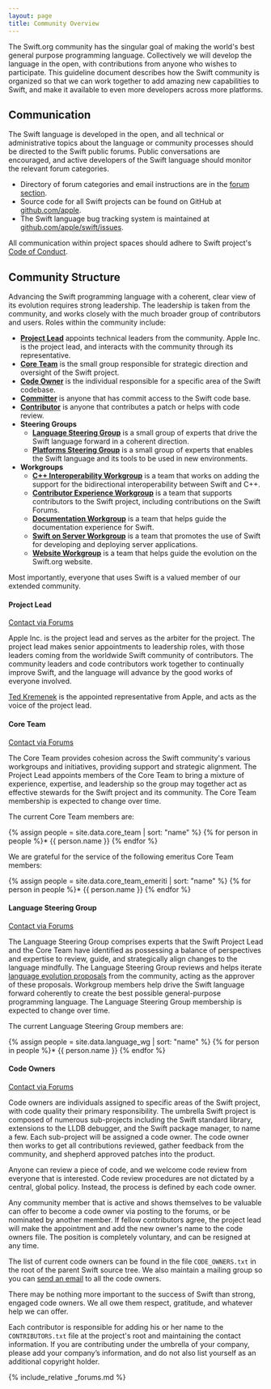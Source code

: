 ```yaml
---
layout: page
title: Community Overview
---
```


The Swift.org community has the singular goal of making the world's best general purpose programming language.  Collectively we will develop the language in the open, with contributions from anyone who wishes to participate.  This guideline document describes how the Swift community is organized so that we can work together to add amazing new capabilities to Swift, and make it available to even more developers across more platforms.


## Communication

The Swift language is developed in the open, and all technical or administrative topics about the language or community processes should be directed to the Swift public forums. Public conversations are encouraged, and active developers of the Swift language should monitor the relevant forum categories.

* Directory of forum categories and email instructions are in the [forum section](#forums).
* Source code for all Swift projects can be found on GitHub at [github.com/apple][github].
* The Swift language bug tracking system is maintained at [github.com/apple/swift/issues][bugtracker].

All communication within project spaces should adhere to Swift project's [Code of Conduct](/code-of-conduct).

## Community Structure

Advancing the Swift programming language with a coherent, clear view of its evolution requires strong leadership.  The leadership is taken from the community, and works closely with the much broader group of contributors and users. Roles within the community include:


* __[Project Lead](#project-lead)__ appoints technical leaders from the community.  Apple Inc. is the project lead, and interacts with the community through its representative.
* __[Core Team](#core-team)__ is the small group responsible for strategic direction and oversight of the Swift project.
* __[Code Owner](#code-owners)__ is the individual responsible for a specific area of the Swift codebase.
* __[Committer](/contributing/#commit-access)__ is anyone that has commit access to the Swift code base.
* __[Contributor](/contributing/#contributing-code)__ is anyone that contributes a patch or helps with code review.
* __Steering Groups__
   * __[Language Steering Group](#language-steering-group)__ is a small group of experts that drive the Swift language forward in a coherent direction.
   * __[Platforms Steering Group](/platform-steering-group)__ is a small group of experts that enables the Swift language and its tools to be used in new environments.
* __Workgroups__
   * __[C++ Interoperability Workgroup](/cxx-interop-workgroup)__ is a team that works on adding the support for the bidirectional interoperability between Swift and C++.
   * __[Contributor Experience Workgroup](/contributor-experience-workgroup)__ is a team that supports contributors to the Swift project, including contributions on the Swift Forums.
   * __[Documentation Workgroup](/documentation-workgroup)__ is a team that helps guide the documentation experience for Swift.
   * __[Swift on Server Workgroup](/sswg)__ is a team that promotes the use of Swift for developing and deploying server applications.
   * __[Website Workgroup](/website-workgroup/)__ is a team that helps guide the evolution on the Swift.org website.

Most importantly, everyone that uses Swift is a valued member of our extended community.

#### Project Lead

[Contact via Forums](https://forums.swift.org/new-message?username=tkremenek)

Apple Inc. is the project lead and serves as the arbiter for the project.  The project lead makes senior appointments to leadership roles, with those leaders coming from the worldwide Swift community of contributors.  The community leaders and code contributors work together to continually improve Swift, and the language will advance by the good works of everyone involved.

[Ted Kremenek](mailto:kremenek@apple.com) is the appointed representative from Apple, and acts as the voice of the project lead.

#### Core Team

[Contact via Forums](https://forums.swift.org/new-message?groupname=core-team)

The Core Team provides cohesion across the Swift community's various workgroups and initiatives, providing support and strategic alignment. The Project Lead appoints members of the Core Team to bring a mixture of experience, expertise, and leadership so the group may together act as effective stewards for the Swift project and its community. The Core Team membership is expected to change over time.

The current Core Team members are:

{% assign people = site.data.core_team | sort: "name" %}
{% for person in people %}* {{ person.name }}
{% endfor %}

We are grateful for the service of the following emeritus Core Team members:

{% assign people = site.data.core_team_emeriti | sort: "name" %}
{% for person in people %}* {{ person.name }}
{% endfor %}


#### Language Steering Group

[Contact via Forums](https://forums.swift.org/new-message?groupname=language-workgroup)

The Language Steering Group comprises experts that the Swift Project Lead and the Core Team have identified as possessing a balance of perspectives and expertise to review, guide, and strategically align changes to the language mindfully.  The Language Steering Group reviews and helps iterate [language evolution proposals](/contributing/#evolution-process) from the community, acting as the approver of these proposals.  Workgroup members help drive the Swift language forward coherently to create the best possible general-purpose programming language.  The Language Steering Group membership is expected to change over time.

The current Language Steering Group members are:

{% assign people = site.data.language_wg | sort: "name" %}
{% for person in people %}* {{ person.name }}
{% endfor %}

#### Code Owners

[Contact via Forums](https://forums.swift.org/new-message?groupname=code-owners)

Code owners are individuals assigned to specific areas of the Swift project, with code quality their primary responsibility. The umbrella Swift project is composed of numerous sub-projects including the Swift standard library, extensions to the LLDB debugger, and the Swift package manager, to name a few. Each sub-project will be assigned a code owner.  The code owner then works to get all contributions reviewed, gather feedback from the community, and shepherd approved patches into the product.

Anyone can review a piece of code, and we welcome code review from everyone that is interested. Code review procedures are not dictated by a central, global policy. Instead, the process is defined by each code owner.

Any community member that is active and shows themselves to be valuable can offer to become a code owner via posting to the forums, or be nominated by another member.  If fellow contributors agree, the project lead will make the appointment and add the new owner's name to the code owners file. The position is completely voluntary, and can be resigned at any time.

The list of current code owners can be found in the file `CODE_OWNERS.txt` in the root of the parent Swift source tree. We also maintain a mailing group so you can [send an email][email-owners] to all the code owners.

There may be nothing more important to the success of Swift than strong, engaged code owners. We all owe them respect, gratitude, and whatever help we can offer.


Each contributor is responsible for adding his or her name to the `CONTRIBUTORS.txt` file at the project's root and maintaining the contact information. If you are contributing under the umbrella of your company, please add your company’s information, and do not also list yourself as an additional copyright holder.


{% include_relative _forums.md %}


[homepage]: ./index.html "Swift.org home page"
[community]: ./community.html  "Swift.org community overview"
[contributing_code]: /contributing/#contributing-code  "Contributing Code"
[test_guide]: ./test_guide.html "Detailed guide to writing good Swift tests"
[blog]: ./blog_home.html  "Swift.org engineering blog"
[faq]: ./faq.html  "The FAQ for all things Swift.org"
[downloads]: ./downloads.html  "Download recent builds of Swift tools"
[forums]:  ./forums.html
[contributors]: ./CONTRIBUTORS.txt "View all Swift project authors"
[owners]: ./CODE_OWNERS.txt "View all Swift project code owners"
[license]: ./LICENSE.txt "View the Swift license"


[email-conduct]: mailto:conduct@swift.org  "Send email to the code of conduct working group"
[email-owners]: mailto:code-owners@forums.swift.org  "Send email to the code owners"
[email-users]: mailto:swift-users@swift.org  "Email other users of Swift"
[email-devs]: mailto:swift-dev@swift.org  "Email the developer discussion list"
[email-lead]: mailto:project-lead@swift.org "The leaders at Apple responsible for Swift.org"

[github]: https://github.com/apple  "Apple's home page on GitHub"
[repo]: git+ssh://github.com/apple "Link to the repo hosted on GitHub"
[bugtracker]:  http://github.com/apple/swift/issues

[swift-apple]: https://developer.apple.com/swift  "Apple developer home page for Swift"
